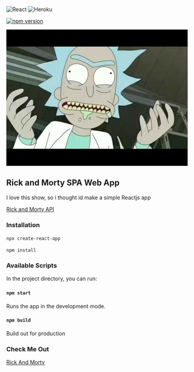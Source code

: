 ![React](https://logos-download.com/wp-content/uploads/2016/09/React_logo_small.png)
![Heroku](https://img.stackshare.io/service/133/3wgIDj3j.png)

[![npm version](https://badge.fury.io/js/npm.svg)](https://badge.fury.io/js/npm)

![Sauce](sauce.jpg)

## Rick and Morty SPA Web App

I love this show, so i thought id make a simple Reactjs app

[Rick and Morty API](https://rickandmortyapi.com/)

### Installation

`npx create-react-app`

`npm install`

### Available Scripts

In the project directory, you can run:

#### `npm start`

Runs the app in the development mode.

#### `npm build`

Build out for production

### Check Me Out

[Rick And Morty](https://rickandmorty2019.herokuapp.com/)
